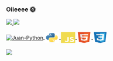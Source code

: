 ### Oiieeee 🌞

<div>
  <a href="https://github.com/Funeto">
  <img height="180em" src="https://github-readme-stats.vercel.app/api?username=Funeto&show_icons=true&theme=gruvbox&include_all_commits=true&count_private=true"/>
  <img height="180em" src="https://github-readme-stats.vercel.app/api/top-langs/?username=Funeto&layout=compact&langs_count=7&theme=gruvbox"/>
</div>

  <div style="display: inline_block"><br>
  <img align="center" alt="Juan-Python" height="30" width="40" src="https://cdn.jsdelivr.net/gh/devicons/devicon/icons/django/django-plain.svg">
  <img align="center" alt="Juan-Python" height="30" width="40" src="https://raw.githubusercontent.com/devicons/devicon/master/icons/python/python-original.svg">
  <img align="center" alt="Juan-Js" height="30" width="40" src="https://raw.githubusercontent.com/devicons/devicon/master/icons/javascript/javascript-plain.svg">
  <img align="center" alt="Juan-HTML" height="30" width="40" src="https://raw.githubusercontent.com/devicons/devicon/master/icons/html5/html5-original.svg">
  <img align="center" alt="Juan-CSS" height="30" width="40" src="https://raw.githubusercontent.com/devicons/devicon/master/icons/css3/css3-original.svg">

</div>
<div style="display: inline_block"><br>
<div> 
  <a href="https://instagram.com/funeto_1" target="_blank"><img src="https://img.shields.io/badge/-Instagram-%23E4405F?style=for-the-badge&logo=instagram&logoColor=white" target="_blank"></a>
</div>
